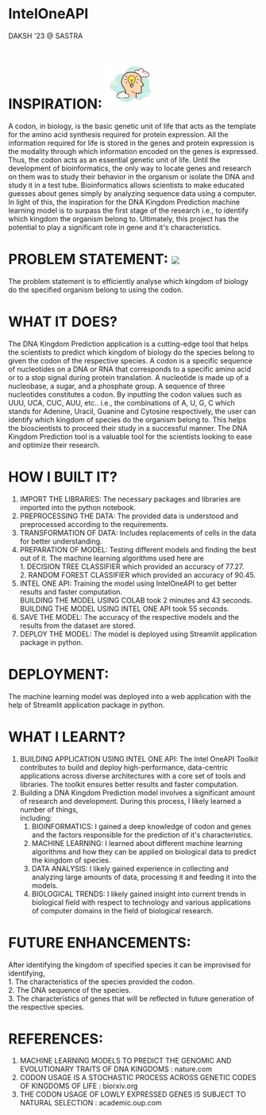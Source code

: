# IntelOneAPI 
DAKSH '23 @ SASTRA

# INSPIRATION:  <img src = "Inspiration.png" /> <br>
A codon, in biology, is the basic genetic unit of life that acts as the template for the amino acid synthesis required for protein expression. All the information required for life is stored in the genes and protein expression is the modality through which information encoded on the genes is expressed. Thus, the codon acts as an essential genetic unit of life. Until the development of bioinformatics, the only way to locate genes and research on them was to study their behavior in the organism or isolate the DNA and study it in a test tube. Bioinformatics allows scientists to make educated guesses about genes simply by analyzing sequence data using a computer. In light of this, the inspiration for the DNA Kingdom Prediction machine learning model is to surpass the first stage of the research i.e., to identify which kingdom the organism belong to. Ultimately, this project has the potential to play a significant role in gene and it's characteristics.

# PROBLEM STATEMENT: <img src= /> <br>
The problem statement is to efficiently analyse which kingdom of biology do the specified organism belong to using the codon.

# WHAT IT DOES?<br>
The DNA Kingdom Prediction application is a cutting-edge tool that helps the scientists to predict which kingdom of biology do the species belong to given the codon of the respective species. A codon is a specific sequence of nucleotides on a DNA or RNA that corresponds to a specific amino acid or to a stop signal during protein translation. A nucleotide is made up of a nucleobase, a sugar, and a phosphate group. A sequence of three nucleotides constitutes a codon. By inputting the codon values such as UUU, UCA, CUC, AUU, etc.. i.e., the combinations of A, U, G, C which stands for Adenine, Uracil, Guanine and Cytosine respectively, the user can identify which kingdom of species do the organism belong to. This helps the bioscientists to proceed their study in a successful manner. The DNA Kingdom Prediction tool is a valuable tool for the scientists looking to ease and optimize their research.

# HOW I BUILT IT?<br>
1. IMPORT THE LIBRARIES: The necessary packages and libraries are imported into the python notebook.
2. PREPROCESSING THE DATA: The provided data is understood and preprocessed according to the requirements.
3. TRANSFORMATION OF DATA: Includes replacements of cells in the data for better understanding.
4. PREPARATION OF MODEL: Testing different models and finding the best out of it. The machine learning algorithms used here are                       
                         1. DECISION TREE CLASSIFIER which provided an accuracy of 77.27. <br>
                         2. RANDOM FOREST CLASSIFIER which provided an accuracy of 90.45.
5. INTEL ONE API: Training the model using IntelOneAPI to get better results and faster computation.<br>
                  BUILDING THE MODEL USING COLAB took 2 minutes and 43 seconds.<br>
                  BUILDING THE MODEL USING INTEL ONE API took 55 seconds.
6. SAVE THE MODEL: The accuracy of the respective models and the results from the dataset are stored.
7. DEPLOY THE MODEL: The model is deployed using Streamlit application package in python.

# DEPLOYMENT:
The machine learning model was deployed into a web application with the help of Streamlit application package in python.

# WHAT I LEARNT?
1. BUILDING APPLICATION USING INTEL ONE API: The Intel OneAPI Toolkit contributes to build and deploy high-performance, data-centric applications across diverse                                                    architectures with a core set of tools and libraries. The toolkit ensures better results and faster computation.
2. Building a DNA Kingdom Prediction model involves a significant amount of research and development. During this process, I likely learned a number of things,        
   including:
    1. BIOINFORMATICS: I gained a deep knowledge of codon and genes and the factors responsible for the prediction of it's characteristics.
    2. MACHINE LEARNING: I learned about different machine learning algorithms and how they can be applied on biological data to predict the kingdom of species.
    3. DATA ANALYSIS: I likely gained experience in collecting and analyzing large amounts of data, processing it and feeding it into the models.
    4. BIOLOGICAL TRENDS: I likely gained insight into current trends in biological field with respect to technology and various applications of computer domains in                             the field of biological research.

# FUTURE ENHANCEMENTS:
After identifying the kingdom of specified species it can be improvised for identifying, <br>
    1. The characteristics of the species provided the codon. <br>
    2. The DNA sequence of the species. <br>
    3. The characteristics of genes that will be reflected in future generation of the respective species.

# REFERENCES:
1. MACHINE LEARNING MODELS TO PREDICT THE GENOMIC AND EVOLUTIONARY TRAITS OF DNA KINGDOMS : nature.com
2. CODON USAGE IS A STOCHASTIC PROCESS ACROSS GENETIC CODES OF KINGDOMS OF LIFE : biorxiv.org
3. THE CODON USAGE OF LOWLY EXPRESSED GENES IS SUBJECT TO NATURAL SELECTION : academic.oup.com
